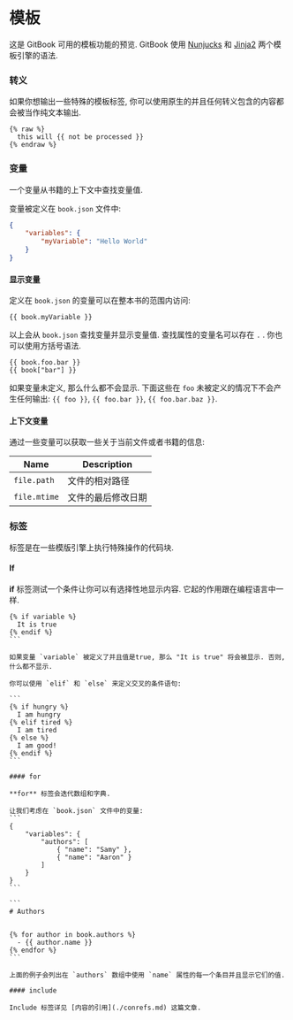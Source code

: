 # 模板

这是 GitBook 可用的模板功能的预览. GitBook 使用 [Nunjucks](https://mozilla.github.io/nunjucks/) 和 [Jinja2](http://jinja.pocoo.org/) 两个模板引擎的语法.

### 转义

如果你想输出一些特殊的模板标签, 你可以使用原生的并且任何转义包含的内容都会被当作纯文本输出.

```
{% raw %}
  this will {{ not be processed }}
{% endraw %}
```

### 变量

一个变量从书籍的上下文中查找变量值.

变量被定义在 `book.json` 文件中:

```json
{
    "variables": {
        "myVariable": "Hello World"
    }
}
```


#### 显示变量

定义在 `book.json` 的变量可以在整本书的范围内访问:

```
{{ book.myVariable }}
```

以上会从 `book.json` 查找变量并显示变量值. 查找属性的变量名可以存在 `.` . 你也可以使用方括号语法.

```
{{ book.foo.bar }}
{{ book["bar"] }}
```

如果变量未定义, 那么什么都不会显示. 下面这些在 `foo` 未被定义的情况下不会产生任何输出: `{{ foo }}`, `{{ foo.bar }}`, `{{ foo.bar.baz }}`.


#### 上下文变量

通过一些变量可以获取一些关于当前文件或者书籍的信息:

| Name | Description |
| ---- | ----------- |
| `file.path` | 文件的相对路径 |
| `file.mtime` |文件的最后修改日期 |


### 标签

标签是在一些模版引擎上执行特殊操作的代码块.

#### If

**if** 标签测试一个条件让你可以有选择性地显示内容. 它起的作用跟在编程语言中一样.

````
{% if variable %}
  It is true
{% endif %}
```

如果变量 `variable` 被定义了并且值是true, 那么 "It is true" 将会被显示. 否则, 什么都不显示.

你可以使用 `elif` 和 `else` 来定义交叉的条件语句:

```
{% if hungry %}
  I am hungry
{% elif tired %}
  I am tired
{% else %}
  I am good!
{% endif %}
```

#### for

**for** 标签会迭代数组和字典.

让我们考虑在 `book.json` 文件中的变量:
```
{
    "variables": {
        "authors": [
            { "name": "Samy" },
            { "name": "Aaron" }
        ]
    }
}
```

```
# Authors


{% for author in book.authors %}
  - {{ author.name }}
{% endfor %}
```

上面的例子会列出在 `authors` 数组中使用 `name` 属性的每一个条目并且显示它们的值.

#### include

Include 标签详见 [内容的引用](./conrefs.md) 这篇文章.
